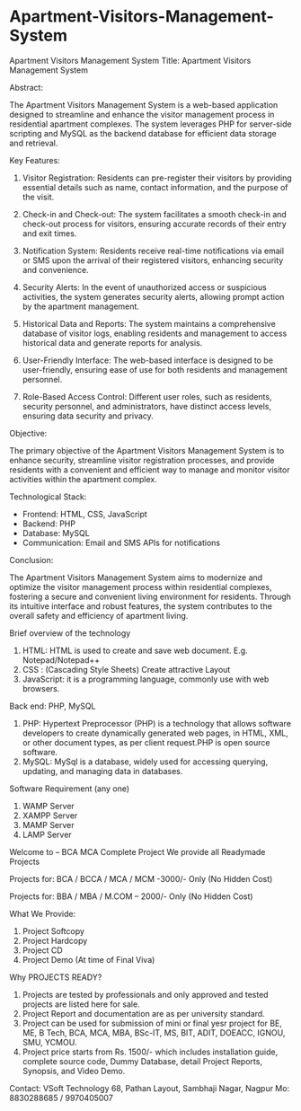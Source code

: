 # Apartment-Visitors-Management-System
Apartment Visitors Management System
Title: Apartment Visitors Management System

Abstract:

The Apartment Visitors Management System is a web-based application designed to streamline and enhance the visitor management process in residential apartment complexes. The system leverages PHP for server-side scripting and MySQL as the backend database for efficient data storage and retrieval.

Key Features:

1. Visitor Registration: Residents can pre-register their visitors by providing essential details such as name, contact information, and the purpose of the visit.

2. Check-in and Check-out: The system facilitates a smooth check-in and check-out process for visitors, ensuring accurate records of their entry and exit times.

3. Notification System: Residents receive real-time notifications via email or SMS upon the arrival of their registered visitors, enhancing security and convenience.

4. Security Alerts: In the event of unauthorized access or suspicious activities, the system generates security alerts, allowing prompt action by the apartment management.

5. Historical Data and Reports: The system maintains a comprehensive database of visitor logs, enabling residents and management to access historical data and generate reports for analysis.

6. User-Friendly Interface: The web-based interface is designed to be user-friendly, ensuring ease of use for both residents and management personnel.

7. Role-Based Access Control: Different user roles, such as residents, security personnel, and administrators, have distinct access levels, ensuring data security and privacy.

Objective:

The primary objective of the Apartment Visitors Management System is to enhance security, streamline visitor registration processes, and provide residents with a convenient and efficient way to manage and monitor visitor activities within the apartment complex.

Technological Stack:

- Frontend: HTML, CSS, JavaScript
- Backend: PHP
- Database: MySQL
- Communication: Email and SMS APIs for notifications

Conclusion:

The Apartment Visitors Management System aims to modernize and optimize the visitor management process within residential complexes, fostering a secure and convenient living environment for residents. Through its intuitive interface and robust features, the system contributes to the overall safety and efficiency of apartment living.

Brief overview of the technology
1.	HTML: HTML is used to create and save web document. E.g. Notepad/Notepad++
2.	CSS : (Cascading Style Sheets) Create attractive Layout
3.	JavaScript: it is a programming language, commonly use with web browsers.

Back end: PHP, MySQL
1.	PHP: Hypertext Preprocessor (PHP) is a technology that allows software developers to create dynamically generated web pages, in HTML, XML, or other document types, as per client request.PHP is open source software.
2.	MySQL: MySql is a database, widely used for accessing querying, updating, and managing data in databases.

Software Requirement (any one)
1.	WAMP Server
2.	XAMPP Server
3.	MAMP Server
4.	LAMP Server

Welcome to – BCA MCA Complete Project
We provide all Readymade Projects 

Projects for: BCA / BCCA / MCA / MCM -3000/- Only (No Hidden Cost) 

Projects for: BBA / MBA / M.COM – 2000/- Only (No Hidden Cost) 

What We Provide: 
1. Project Softcopy 
2. Project Hardcopy 
3. Project CD 
4. Project Demo (At time of Final Viva) 

Why PROJECTS READY? 
1. Projects are tested by professionals and only approved and tested projects are listed here for sale. 
2. Project Report and documentation are as per university standard. 
3. Project can be used for submission of mini or final yesr project for BE, ME, B Tech, BCA, MCA, MBA, BSc-IT, MS, BIT, ADIT, DOEACC, IGNOU, SMU, YCMOU. 
4. Project price starts from Rs. 1500/- which includes installation guide, complete source code, Dummy Database, detail Project Reports, Synopsis, and Video Demo. 

Contact: 
VSoft Technology 
68, Pathan Layout, Sambhaji Nagar, Nagpur 
Mo: 8830288685 / 9970405007
